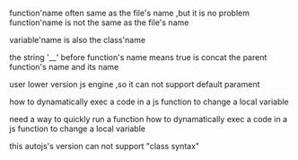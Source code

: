 


function'name  often  same as the file's name ,but it is no problem function'name is not the same as the file's name


variable'name is also the class'name 



the string  '__' before  function's name means    true is concat  the parent function's name  and  its name


user  lower version js  engine ,so it can not support  default parament


how to dynamatically exec  a  code in  a js function to change a local variable


need a  way to quickly run a function 
how to dynamatically exec  a  code in  a js function to change a local variable

this autojs's version can not support  "class syntax"